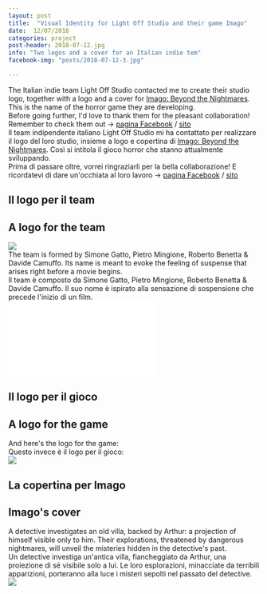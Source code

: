 ```yaml
---
layout: post
title:  "Visual Identity for Light Off Studio and their game Imago"
date:  12/07/2018
categories: project
post-header: 2018-07-12.jpg
info: "Two logos and a cover for an Italian indie tem"
facebook-img: "posts/2018-07-12-3.jpg"

---
```


<section class="text-eng">
The Italian indie team Light Off Studio contacted me to create their studio logo, together with a logo and a cover for <a href="https://www.youtube.com/watch?v=hX5tReqXHTI">Imago: Beyond the Nightmares</a>. This is the name of the horror game they are developing. <br/>
Before going further, I'd love to thank them for the pleasant collaboration! Remember to check them out -> <a href="https://www.facebook.com/search/top/?q=imago%3Abeyond%20the%20nightmares">pagina Facebook</a> / <a href="https://imagoofficial.wixsite.com/imago">sito</a>

</section>

<section class="text-ita">
Il team indipendente italiano Light Off Studio mi ha contattato per realizzare il logo del loro studio, insieme a logo e copertina di <a href="https://www.youtube.com/watch?v=hX5tReqXHTI">Imago: Beyond the Nightmares</a>. Così si intitola il gioco horror che stanno attualmente sviluppando. <br/>
Prima di passare oltre, vorrei ringraziarli per la bella collaborazione! E ricordatevi di dare un'occhiata al loro lavoro -> <a href="https://www.facebook.com/search/top/?q=imago%3Abeyond%20the%20nightmares">pagina Facebook</a> / <a href="https://imagoofficial.wixsite.com/imago">sito</a>
</section>

<h2 class="text-ita">Il logo per il team</h2>
<h2 class="text-eng">A logo for the team</h2>

<img class="post-img-side" src="{{ site.baseurl }}/img/posts/2018-07-12-1.png" />

<section class="text-eng">
The team is formed by Simone Gatto, Pietro Mingione, Roberto Benetta & Davide Camuffo. Its name is meant to evoke the feeling of suspense that arises right before a movie begins.
</section>

<section class="text-ita">
Il team è composto da Simone Gatto, Pietro Mingione, Roberto Benetta & Davide Camuffo. Il suo nome è ispirato alla sensazione di sospensione che precede l'inizio di un film.
</section>


<div class="video">
  <iframe src="//www.youtube.com/embed/35ICfHMDgBA" frameborder="0" allowfullscreen></iframe>
</div>

<h2 class="text-ita">Il logo per il gioco</h2>
<h2 class="text-eng">A logo for the game</h2>

<section class="text-eng">
And here's the logo for the game:
</section>

<section class="text-ita">
Questo invece è il logo per il gioco:
</section>

<img class="post-img" src="{{ site.baseurl }}/img/posts/2018-07-12-2.png" />

<h2 class="text-ita">La copertina per Imago</h2>
<h2 class="text-eng">Imago's cover</h2>

<section class="text-eng">
A detective investigates an old villa, backed by Arthur: a projection of himself visible only to him. Their explorations, threatened by dangerous nightmares, will unveil the misteries hidden in the detective's past.
</section>

<section class="text-ita">
Un detective investiga un'antica villa, fiancheggiato da Arthur, una proiezione di sé visibile solo a lui. Le loro esplorazioni, minacciate da terribili apparizioni, porteranno alla luce i misteri sepolti nel passato del detective.
</section>

<img class="post-img" src="{{ site.baseurl }}/img/posts/2018-07-12-3.jpg" />
